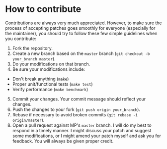 # How to contribute

Contributions are always very much appreciated. However, to make sure the
process of accepting patches goes smoothly for everyone (especially for
the maintainer), you should try to follow these few simple guidelines when
you contribute:

1. Fork the repository.
2. Create a new branch based on the `master` branch (`git checkout -b your_branch master`).
3. Do your modifications on that branch.
4. Be sure your modifications include:
  * Don't break anything (`make`)
  * Proper unit/functional tests (`make test`)
  * Verify performance (`make benchmark`)
5. Commit your changes. Your commit message should reflect your changes.
6. Push the changes to your fork (`git push origin your_branch`).
7. Rebase if necessary to avoid broken commits (`git rebase -i origin/master`).
8. Open a pull request against MP's `master` branch.
   I will do my best to respond in a timely manner.
   I might discuss your patch and suggest some modifications, or I might amend your patch myself and ask you for feedback.
   You will always be given proper credit.
